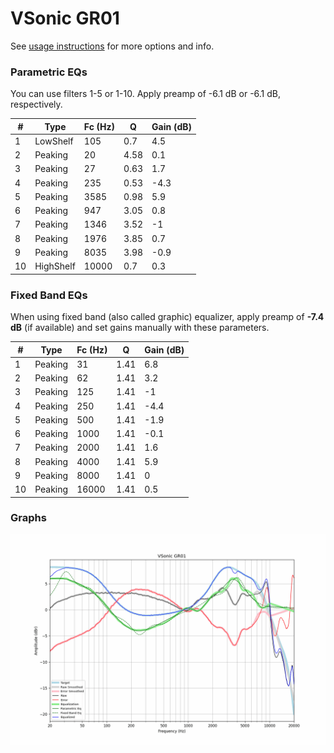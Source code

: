 # VSonic GR01
See [usage instructions](https://github.com/jaakkopasanen/AutoEq#usage) for more options and info.

### Parametric EQs
You can use filters 1-5 or 1-10. Apply preamp of -6.1 dB or -6.1 dB, respectively.

|   # | Type      |   Fc (Hz) |    Q |   Gain (dB) |
|-----|-----------|-----------|------|-------------|
|   1 | LowShelf  |       105 | 0.7  |         4.5 |
|   2 | Peaking   |        20 | 4.58 |         0.1 |
|   3 | Peaking   |        27 | 0.63 |         1.7 |
|   4 | Peaking   |       235 | 0.53 |        -4.3 |
|   5 | Peaking   |      3585 | 0.98 |         5.9 |
|   6 | Peaking   |       947 | 3.05 |         0.8 |
|   7 | Peaking   |      1346 | 3.52 |        -1   |
|   8 | Peaking   |      1976 | 3.85 |         0.7 |
|   9 | Peaking   |      8035 | 3.98 |        -0.9 |
|  10 | HighShelf |     10000 | 0.7  |         0.3 |

### Fixed Band EQs
When using fixed band (also called graphic) equalizer, apply preamp of **-7.4 dB** (if available) and set gains manually with these parameters.

|   # | Type    |   Fc (Hz) |    Q |   Gain (dB) |
|-----|---------|-----------|------|-------------|
|   1 | Peaking |        31 | 1.41 |         6.8 |
|   2 | Peaking |        62 | 1.41 |         3.2 |
|   3 | Peaking |       125 | 1.41 |        -1   |
|   4 | Peaking |       250 | 1.41 |        -4.4 |
|   5 | Peaking |       500 | 1.41 |        -1.9 |
|   6 | Peaking |      1000 | 1.41 |        -0.1 |
|   7 | Peaking |      2000 | 1.41 |         1.6 |
|   8 | Peaking |      4000 | 1.41 |         5.9 |
|   9 | Peaking |      8000 | 1.41 |         0   |
|  10 | Peaking |     16000 | 1.41 |         0.5 |

### Graphs
![](./VSonic%20GR01.png)
